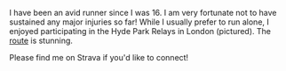 I have been an avid runner since I was 16. I am very fortunate not to have sustained any major injuries so far! While I usually prefer to run alone, 
I enjoyed participating in the Hyde Park Relays in London (pictured). The [route](https://runabc.co.uk/hyde-park-relays) is stunning.

Please find me on Strava if you'd like to connect!
